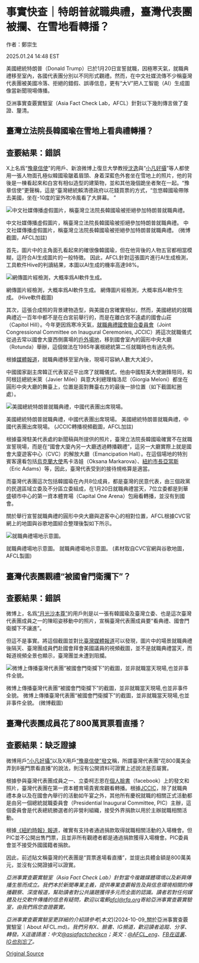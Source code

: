 # 事實快查｜特朗普就職典禮，臺灣代表團被攔、在雪地看轉播？

作者：鄭崇生

2025.01.24 14:48 EST

美國總統特朗普（Donald Trump）已於1月20日宣誓就職，因極寒天氣，就職典禮移至室內，各國代表團分別以不同形式觀禮。然而，在中文社媒流傳不少稱臺灣代表團被美國冷落、拒絕的錯假、誤導信息，更有“大V”把人工智能（AI）生成圖像當新聞現場傳播。

亞洲事實查覈實驗室（Asia Fact Check Lab，AFCL）針對以下幾則傳言做了查證、釐清。

## 臺灣立法院長韓國瑜在雪地上看典禮轉播？

## 查覈結果：錯誤

X上名爲“[豫章信使](https://archive.ph/wip/WH1tn)”的用戶、新浪微博上復旦大學教授[沈逸](https://archive.ph/44MXO)與“[小凡好攝](https://archive.ph/ZyKPZ)”等人都使用一張人物面孔極似韓國瑜皺着眉頭、身着深藍色外套坐在雪地上的照片，他的背後是一棟看起來和白宮有相似造型的建築物，並和其他幾個跪坐者聚在一起。“豫章信使”更聲稱，這是“臺灣總統賴清德政府以花錢買票的方式，“忽悠韓國瑜帶隊去美國，坐在-10度的室外吹冷風看了大屏幕。 ”

![中文社媒傳播虛假圖片，稱臺灣立法院長韓國瑜被拒絕參加特朗普就職典禮。](images/CS7JAE3GBFE5LJKRT2HA4EX6LA.PNG)

中文社媒傳播虛假圖片，稱臺灣立法院長韓國瑜被拒絕參加特朗普就職典禮。 中文社媒傳播虛假圖片，稱臺灣立法院長韓國瑜被拒絕參加特朗普就職典禮。 (微博截圖，AFCL加註)

首先，圖片中的主角面孔看起來的確很像韓國瑜，但在他背後的人物五官都相當模糊，這符合AI生成圖片的一般特徵。 因此，AFCL針對這張圖片進行AI生成檢測，工具軟件Hive的判讀結果，本圖以AI生成的機率高達98%。

![網傳圖片經檢測，大概率爲AI軟件生成。](images/KLYP7TUMMBASXLXFXUHUFBS7KY.PNG)

網傳圖片經檢測，大概率爲AI軟件生成。 網傳圖片經檢測，大概率爲AI軟件生成。 (Hive軟件截圖)

其次，這張合成照的背景建物造型，與美國白宮確實相似，然而，美國總統的就職典禮近一百年中都不是在白宮前舉行的，而是在離白宮不遠處的國會山莊（Capitol Hill）。今年更因爲寒冷天氣，[就職典禮國會聯合委員會](https://www.inaugural.senate.gov/press_release/statement-on-60th-inaugural-ceremonies/)（Joint Congressional Committee on Inaugural Ceremonies, JCCIC）將這次就職儀式從過去常以國會大廈西側廣場的[戶外場地](https://www.aoc.gov/what-we-do/programs-ceremonies/inauguration)，移到國會室內的圓形中央大廳（Rotunda）舉辦，這個做法在1985年裏根總統第二任就職時也有過先例。

根據[媒體報道](https://www.nytimes.com/2025/01/20/us/politics/trumps-indoor-inauguration.html)，就職典禮移至室內後，現場可容納人數大大減少。

中國國家副主席韓正代表習近平出席了就職儀式，他由中國駐美大使謝鋒陪同，和阿根廷總統米萊（Javier Milei）與意大利總理梅洛尼（Giorgia Meloni）都坐在圓形中央大廳的舞臺上，位置是面對舞臺右方的最後一排位置（如下截圖紅圈處）。

![美國總統特朗普就職典禮，中國代表團出席現場。](images/YQBEK6KC5NBUJOKW5CHKOYAP3U.PNG)

美國總統特朗普就職典禮，中國代表團出席現場。 美國總統特朗普就職典禮，中國代表團出席現場。 (JCCIC轉播視頻截圖，AFCL加註)

根據臺灣駐美代表處的新聞稿與所提供的照片，臺灣立法院長韓國瑜確實不在就職宣誓現場，而是在“國會大廈內另一大廳透過轉播觀禮”，這另一大廳實際上就是國會大廈遊客中心（CVC）的解放大廳（Emancipation Hall）。在這個場地的特別賓客還看包括[烏克蘭大使](https://www.thenews.com.pk/print/1274409-giuliani-snags-a-seat-but-vips-lose-theirs-as-inauguration-moves-inside)馬卡洛娃（Oksana Markarova）、[紐約市長亞當斯](https://www.usatoday.com/story/news/politics/2025/01/20/trump-oath-of-office-capitol-rotunda/77836295007/)（Eric Adams）等，因此，臺灣代表受到的接待規格算是適當。

而臺灣代表團這次包括韓國瑜在內共8位成員，都是臺灣的民意代表，由三個政黨的民選區域立委及不分區立委組成，在1月20日就職典禮當天，7位立委都是到華盛頓市中心的第一資本體育場（Capital One Arena）包廂看轉播，並沒有到國會。

關於舉行宣誓就職典禮的圓形中央大廳與遊客中心的相對位置，AFCL根據CVC官網上的地圖與谷歌地圖綜合整理後製如下所示。

![就職典禮場地示意圖。](images/Q32OUN7QWFDTDLUXPZRIABGXUA.PNG)

就職典禮場地示意圖。 就職典禮場地示意圖。 (素材取自CVC官網與谷歌地圖，AFCL製圖)

## 臺灣代表團觀禮“被國會門衛攔下”？

## 查覈結果：錯誤

微博上，名爲[“月光沙本尊”](https://archive.ph/HoiMd)的用戶則是以一張有韓國瑜及臺灣立委、也是這次臺灣代表團成員之一的陳昭姿移動中的照片，宣稱臺灣代表團成員要“看典禮、國會門衛攔下不讓進”。

但這不是事實。將這個截圖並對比[臺灣媒體報道](https://www.youtube.com/watch?v=4iSh8nIcj98)可以發現，圖片中的場景就職典禮後隔天、臺灣團成員們赴國會拜會美國議員的視頻截圖，並不是就職典禮當天，而報道視頻全景也顯示，臺灣團並未遭到阻攔。

![微博上傳播臺灣代表團“被國會門衛攔下”的截圖，並非就職當天現場,也並非事件全貌。](images/GTMXM5VZYBA4BLJUHKGTEZLIDY.PNG)

微博上傳播臺灣代表團“被國會門衛攔下”的截圖，並非就職當天現場,也並非事件全貌。 微博上傳播臺灣代表團“被國會門衛攔下”的截圖，並非就職當天現場,也並非事件全貌。 (微博截圖)

## 臺灣代表團成員花了800萬買票看直播？

## 查覈結果：缺乏證據

微博用戶[“小凡好攝”](https://archive.ph/ZyKPZ)以及X用戶[“豫章信使”發文](https://archive.ph/wip/WH1tn)稱，所謂臺灣代表團“花800萬美金弄到8張門票看直播”的說法，則沒有公開資料可證實上述說法是否屬實。

根據參與臺灣代表團成員之一、立委柯志恩在[個人臉書](https://www.facebook.com/KoChihEn/posts/pfbid02qPsV6NP1zSCmEhcE2Z2NGLrGmefSemnQTHwk54x9nfPNPAX3vfTPGQhbhvYtSBfUl?rdid=TkgUgBnzxpd6ZJwN#)（facebook）上的發文和照片，臺灣代表團在第一資本體育場貴賓席觀看轉播。根據[JCCIC](https://www.inaugural.senate.gov/frequently-asked-questions/)，除了就職典禮本身以及在國會內舉行的活動如午宴之外，其他所有慶祝就職的相關正式活動都是由另一個總統就職委員會（Presidential Inaugural Committee, PIC）主辦，這個委員會是代表總統勝選者的非營利組織，接受外界捐款以用於主辦就職相關活動。

根據[《紐約時報》報道](https://www.nytimes.com/2025/01/08/us/politics/trump-inauguration-donors.html)，確實有支持者通過捐款取得就職相關活動的入場機會。但PIC並不公開出售門票，且並非所有觀禮者都是通過捐款獲得入場機會。PIC委員會並不接受外國國籍者捐款。

因此，前述貼文稱臺灣的代表團是“買票進場看直播”，並提出具體金額是800萬美元，並沒有公開證據可以證實。

*亞洲事實查覈實驗室（Asia Fact Check Lab）針對當今複雜媒體環境以及新興傳播生態而成立。我們本於新聞專業主義，提供專業查覈報告及與信息環境相關的傳播觀察、深度報道，幫助讀者對公共議題獲得多元而全面的認識。讀者若對任何媒體及社交軟件傳播的信息有疑問，歡迎以電郵*[*afcl@rfa.org*](mailto:afcl@rfa.org)*寄給亞洲事實查覈實驗室，由我們爲您查證覈實。*

*亞洲事實查覈實驗室更詳細的介紹請參考*[*本文*](2024-10-09_關於亞洲事實查覈實驗室｜About AFCL.md)*。我們另有X、臉書、IG頻道，歡迎讀者追蹤、分享、轉發。X這邊請進：中文*[*@asiafactcheckcn*](https://twitter.com/asiafactcheckcn)*；英文：*[*@AFCL\_eng*](https://twitter.com/AFCL_eng)*、*[*FB在這裏*](https://www.facebook.com/asiafactchecklabcn)*、*[*IG也別忘了*](https://www.instagram.com/asiafactchecklab/)*。*



[Original Source](https://www.rfa.org/mandarin/shishi-hecha/2025/01/24/taiwan-delegation-rejected-trump-inauguration/)